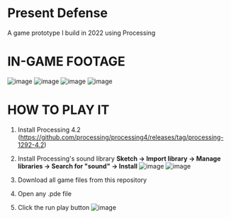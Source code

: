 # Present Defense
A game prototype I build in 2022 using Processing

# IN-GAME FOOTAGE
![image](https://github.com/pauserratgutierrez/present-defense/assets/73240206/fc33b5b7-4e92-49c6-9edf-34e77ca2548a)
![image](https://github.com/pauserratgutierrez/present-defense/assets/73240206/ab3558f8-9990-45ed-8efc-be781bba0dda)
![image](https://github.com/pauserratgutierrez/present-defense/assets/73240206/ac40a31e-9370-4685-b0fa-1c5216223f11)
![image](https://github.com/pauserratgutierrez/present-defense/assets/73240206/f369cd16-233c-4871-ac36-73f616bfb001)

# HOW TO PLAY IT
1. Install Processing 4.2 (https://github.com/processing/processing4/releases/tag/processing-1292-4.2)

2. Install Processing's sound library **Sketch -> Import library -> Manage libraries -> Search for "sound" -> Install**
![image](https://github.com/pauserratgutierrez/present-defense/assets/73240206/caaf4f05-ce65-435a-860b-6f68664020fe)
![image](https://github.com/pauserratgutierrez/present-defense/assets/73240206/8b434e98-ab50-4fae-b7d9-37248fe45cc1)

3. Download all game files from this repository

4. Open any .pde file

5. Click the run play button
![image](https://github.com/pauserratgutierrez/present-defense/assets/73240206/2ed8d723-a772-4b32-ba19-c0fdfca3613e)
